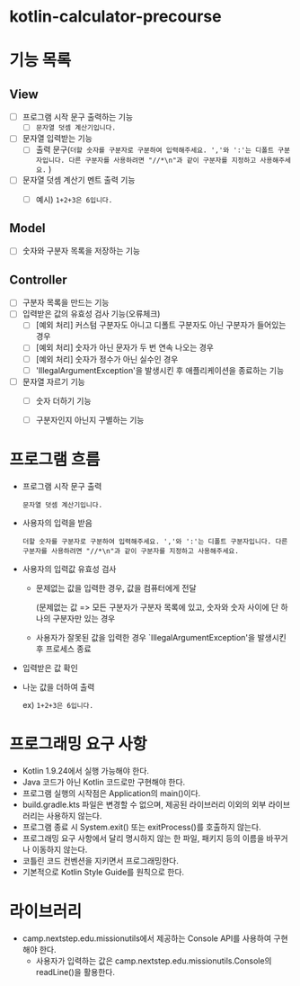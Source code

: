 # kotlin-calculator-precourse

# 기능 목록


## View


- [ ] 프로그램 시작 문구 출력하는 기능
  - [ ] `문자열 덧셈 계산기입니다.`
- [ ] 문자열 입력받는 기능
  - [ ] 출력 문구(`더할 숫자를 구분자로 구분하여 입력해주세요. ','와 ':'는 디폴트 구분자입니다. 다른 구분자를 사용하려면 "//*\n"과 같이 구분자를 지정하고 사용해주세요.`
    )
- [ ] 문자열 덧셈 계산기 멘트 출력 기능
  - [ ] 예시) `1+2+3은 6입니다.`


## Model


- [ ] 숫자와 구분자 목록을 저장하는 기능


## Controller


- [ ] 구분자 목록을 만드는 기능
- [ ] 입력받은 값의 유효성 검사 기능(오류체크)
  - [ ] [예외 처리] 커스텀 구분자도 아니고 디폴트 구분자도 아닌 구분자가 들어있는 경우
  - [ ] [예외 처리] 숫자가 아닌 문자가 두 번 연속 나오는 경우
  - [ ] [예외 처리] 숫자가 정수가 아닌 실수인 경우
  - [ ] 'IllegalArgumentException'을 발생시킨 후 애플리케이션을 종료하는 기능
- [ ] 문자열 자르기 기능
  - [ ] 숫자 더하기 기능
  - [ ] 구분자인지 아닌지 구별하는 기능



# 프로그램 흐름

- 프로그램 시작 문구 출력

    `문자열 덧셈 계산기입니다.`

- 사용자의 입력을 받음

    `더할 숫자를 구분자로 구분하여 입력해주세요. ','와 ':'는 디폴트 구분자입니다. 다른 구분자를 사용하려면 "//*\n"과 같이 구분자를 지정하고 사용해주세요.`

- 사용자의 입력값 유효성 검사
  - 문제없는 값을 입력한 경우, 값을 컴퓨터에게 전달

    (문제없는 값 => 모든 구분자가 구분자 목록에 있고, 숫자와 숫자 사이에 단 하나의 구분자만 있는 경우

  - 사용자가 잘못된 값을 입력한 경우 `IllegalArgumentException'을 발생시킨 후 프로세스 종료

- 입력받은 값 확인
    
- 나눈 값을 더하여 출력

    ex) `1+2+3은 6입니다.`

# 프로그래밍 요구 사항
- Kotlin 1.9.24에서 실행 가능해야 한다.
- Java 코드가 아닌 Kotlin 코드로만 구현해야 한다.
- 프로그램 실행의 시작점은 Application의 main()이다.
- build.gradle.kts 파일은 변경할 수 없으며, 제공된 라이브러리 이외의 외부 라이브러리는 사용하지 않는다.
- 프로그램 종료 시 System.exit() 또는 exitProcess()를 호출하지 않는다.
- 프로그래밍 요구 사항에서 달리 명시하지 않는 한 파일, 패키지 등의 이름을 바꾸거나 이동하지 않는다.
- 코틀린 코드 컨벤션을 지키면서 프로그래밍한다.
- 기본적으로 Kotlin Style Guide를 원칙으로 한다.

# 라이브러리
- camp.nextstep.edu.missionutils에서 제공하는 Console API를 사용하여 구현해야 한다.
    - 사용자가 입력하는 값은 camp.nextstep.edu.missionutils.Console의 readLine()을 활용한다.